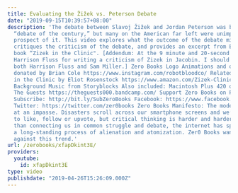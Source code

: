 ```yaml
---
title: Evaluating the Žižek vs. Peterson Debate
date: "2019-09-15T10:39:57+08:00"
description: 'The debate between Slavoj Žižek and Jordan Peterson was billed as the
  “debate of the century,” but many on the American far left were unimpressed by the
  prospect of it. This video explores what the outcome of the debate might have been,
  critiques the criticism of the debate, and provides an excerpt from Eliot Rosenstock’s
  book “Zizek in the Clinic". [Addendum: At the 9 minute and 20-second mark I credit
  Harrison Fluss for writing a criticism of Zizek in Jacobin. I should have credited
  both Harrison Fluss and Sam Miller.] Zero Books Logo Animations and other animations
  donated by Brian Cole https://www.instagram.com/robotbloodco/ Related Books Zizek
  in the Clinic by Eliot Rosenstock https://www.amazon.com/Zizek-Clinic-Revolutionary-Proposal-Psychotherapy/dp/1785359258
  Background Music from Storyblocks Also included: Macintosh Plus 420 on Guitar by
  The Guests https://theguests000.bandcamp.com/ Support Zero Books on Patreon: https://www.patreon.com/zerobooks
  Subscribe: http://bit.ly/SubZeroBooks Facebook: https://www.facebook.com/ZeroBooks/
  Twitter: https://twitter.com/zer0books Zero Books Manifesto: The modern world is
  at an impasse. Disasters scroll across our smartphone screens and we’re invited
  to like, follow or upvote, but critical thinking is harder and harder to find. Rather
  than connecting us in common struggle and debate, the internet has sped up and deepened
  a long-standing process of alienation and atomization. Zer0 Books wants to work
  against this trend.'
url: /zerobooks/xfapDkint3E/
providers:
  youtube:
    id: xfapDkint3E
type: video
publishdate: "2019-04-26T15:26:09.000Z"
---
```

